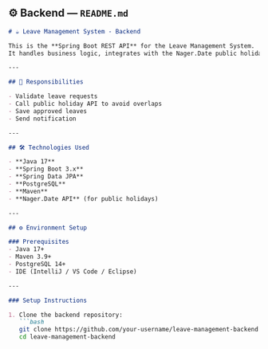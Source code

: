 

## ⚙️ **Backend — `README.md`**

```markdown
# ☕ Leave Management System - Backend

This is the **Spring Boot REST API** for the Leave Management System.  
It handles business logic, integrates with the Nager.Date public holiday API, and stores approved leaves in a Cloud database using Postgres.

---

## 🧩 Responsibilities

- Validate leave requests  
- Call public holiday API to avoid overlaps  
- Save approved leaves  
- Send notification  

---

## 🛠️ Technologies Used

- **Java 17**
- **Spring Boot 3.x**
- **Spring Data JPA**
- **PostgreSQL**
- **Maven**
- **Nager.Date API** (for public holidays)

---

## ⚙️ Environment Setup

### Prerequisites
- Java 17+
- Maven 3.9+
- PostgreSQL 14+
- IDE (IntelliJ / VS Code / Eclipse)

---

### Setup Instructions

1. Clone the backend repository:
   ```bash
   git clone https://github.com/your-username/leave-management-backend.git
   cd leave-management-backend
